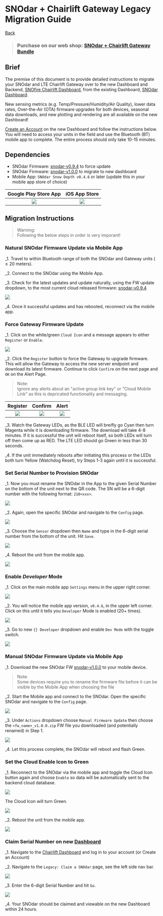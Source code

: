 # SNOdar + Chairlift Gateway Legacy Migration Guide

[Back](../)

> ### **Purchase on our web shop: [SNOdar + Chairlift Gateway Bundle](https://sensorlogic.store/collections/snow-science-instrumentation/products/snodar-chairlift-gateway?variant=42569883025563)**

## Brief

The premise of this document is to provide detailed instructions to migrate your SNOdar and LTE Chairlift Gateway over to the new Dashboard and Backend, [SNOfire Chairlift Dashboard](chairlift.snofire.io), from the existing Dashboard, [SNOdar Dashboard](app.snodar.io). 

New sensing metrics (e.g. Temp/Pressure/Humidity/Air Quality), lower data rates, Over-the-Air (OTA) firmware upgrades for both devices, seasonal data downloads, and new plotting and rendering are all available on the new Dashboard!

[Create an Account](https://chairlift.snofire.io/auth) on the new Dashboard and follow the instructions below. You will need to access your units in the field and use the Bluetooth (BT) mobile app to complete. The entire process should only take 10-15 minutes.

## Dependencies

- SNOdar Firmware: [snodar-v0.9.4](https://github.com/SensorLogicInc/snodar-releases/releases/tag/0.9.4-beta) to force update
- SNOdar Firmware: [snodar-v1.0.0](https://www.dropbox.com/s/lmt0zs7a14w5snn/snodar_secure_dfu_esb_v1.0.0.zip?dl=1) to migrate to new dashboard
- Mobile App: `SNOdar Snow Depth v0.4.6` or later (update this in your mobile app store of choice)

Google Play Store App                                                                                  |  iOS App Store
:----------------------------------------------------------------------------------------------:|:----------------------------------------------------------------------------------:
[![](../assets/images/google-play-badge.png)](https://play.google.com/store/apps/details?id=com.snodar)   | [![](../assets/images/apple-app-store-badge.png)](https://apps.apple.com/us/app/snodar/id1584974884)

## Migration Instructions

> Warning:   
> Following the below steps in order is very imporant!

### Natural SNOdar Firmware Update via Mobile App

_1. Travel to within Bluetooth range of both the SNOdar and Gateway units ($\leq 20$ meters).

_2. Connect to the SNOdar using the Mobile App.

_3. Check for the latest updates and update naturally, using the FW update dropdown, to the most current cloud released firmware: [snodar-v0.9.4](https://github.com/SensorLogicInc/snodar-releases/releases/tag/0.9.4-beta)

![](images/dfu_check_update.png)

_4. Once it successful updates and has rebooted, reconnect via the mobile app.

### Force Gateway Firmware Update

_1. Click on the white/green `Cloud Icon` and a message appears to either `Register` or `Enable`.

![](images/mobile_cloud_icon_0.9.4.png)

_2. Click the `Register` button to force the Gateway to upgrade firmware. This will allow the Gateway to access the new server endpoint and download its latest firmware. Continue to click `Confirm` on the next page and `OK` on the Alert Page.

> Note:  
> Ignore any alerts about an "active group link key" or "Cloud Mobile Link" as this is  depricated functionality and messaging.

 Register                                    | Confirm                                     | Alert
:-------------------------------------------:|:-------------------------------------------:|:-------------------------------------------:
![](images/mobile_cloud_register_force.PNG)  | ![](images/mobile_cloud_confirm_force.PNG)  | ![](images/mobile_cloud_alert_force.PNG)

_3. Watch the Gateway LEDs, as the BLE LED will breifly go Cyan then turn Magenta while it is downloading firmware. The download will take 4-8 minutes. If it is successful the unit will reboot itself, so both LEDs will turn off then come up as RED. The LTE LED should go Green in less than 30 seconds. 

_4. If the unit immediately reboots after initiating this process or the LEDs both turn Yellow (Watchdog Reset), try Steps 1-3 again until it is successful.

### Set Serial Number to Provision SNOdar

_1. Now you must rename the SNOdar in the App to the given Serial Number on the bottom of the unit next to the QR code. The SN will be a 6-digit number with the following format: `210<xxx>`.

![](images/sn_qr_code.png)

_2. Again, open the specific SNOdar and navigate to the `Config` page.

![](images/view_toolbar_config.png)

_3. Choose the `Sensor` dropdown then `Name` and type in the 6-digit serial number from the bottom of the unit. Hit `Save`.

![](images/view_config_name.png)

_4. Reboot the unit from the mobile app.

![](images/snodar_restart.PNG)

### Enable _Developer_ Mode

_1. Click on the main mobile app `Settings` menu in the upper right corner.

 ![](images/main_app_settings.png)

_2. You will notice the mobile app version, `v0.4.6`, in the upper left corner. Click on this until it tells you `Developer` Mode is enabled (20+ times).

![](images/settings_version.png)

_3. Go to new `{} Developer` dropdown and enable `Dev Mode` with the toggle switch.

![](images/settings_dev_mode.png)

### Manual SNOdar Firmware Update via Mobile App

_1. Download the new SNOdar FW [snodar-v1.0.0](https://www.dropbox.com/s/lmt0zs7a14w5snn/snodar_secure_dfu_esb_v1.0.0.zip?dl=1) to your mobile device. 

> Note:      
> Some devices require you to rename the firmware file before it can be visible by the Mobile App when choosing the file

_2. Start the Mobile app and connect to the SNOdar. Open the specific SNOdar and navigate to the `Config` page.

![](images/view_toolbar_config.png)

_3. Under `Actions` dropdown choose `Manual Firmware Update` then choose the `<fw_name>_v1.0.0.zip` FW file you downloaded (and potentially renamed) in Step 1.

![](images/fw_manual_update.png)

_4. Let this process complete, the SNOdar will reboot and flash Green.


### Set the Cloud Enable Icon to Green

_1. Reconnect to the SNOdar via the mobile app and toggle the Cloud Icon button again and choose `Enable` so data will be automatically sent to the backend cloud database.

![](images/mobile_cloud_enable_2.PNG)

The Cloud Icon will turn Green.

![](images/cloud_disable_enable.png)

_2. Reboot the unit from the mobile app.

![](images/snodar_restart.PNG)

### Claim Serial Number on new [Dashboard](chairlift.snofire.io)

_1. Navigate to the [Chairlift Dashboard](chairlift.snofire.io) and log in to your account (or Create an Account)

_2. Navigate to the `Legacy: Claim a SNOdar` page, see the left side nav bar.

![](images/legacy_claim_snodar.png)

_3. Enter the 6-digit Serial Number and hit `Go`.

![](images/legacy_claim_snodar_go.png)

_4. Your SNOdar should be claimed and viewable on the new Dashboard within 24 hours.